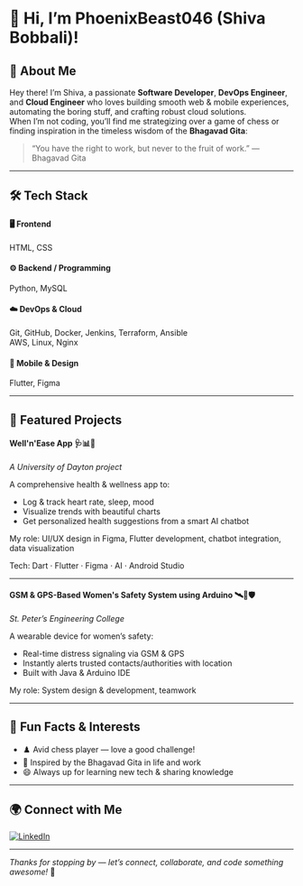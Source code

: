 # 👋 Hi, I’m PhoenixBeast046 (Shiva Bobbali)!

## 🚀 About Me
Hey there! I’m Shiva, a passionate **Software Developer**, **DevOps Engineer**, and **Cloud Engineer** who loves building smooth web & mobile experiences, automating the boring stuff, and crafting robust cloud solutions.  
When I’m not coding, you’ll find me strategizing over a game of chess or finding inspiration in the timeless wisdom of the **Bhagavad Gita**:

> “You have the right to work, but never to the fruit of work.” — Bhagavad Gita

---

## 🛠️ Tech Stack

#### 🖥️ Frontend  
HTML, CSS

#### ⚙️ Backend / Programming  
Python, MySQL

#### ☁️ DevOps & Cloud  
Git, GitHub, Docker, Jenkins, Terraform, Ansible  
AWS, Linux, Nginx

#### 📱 Mobile & Design  
Flutter, Figma

---

## 📱 Featured Projects

#### Well'n'Ease App 🩺📊🤖  
_A University of Dayton project_

A comprehensive health & wellness app to:
- Log & track heart rate, sleep, mood
- Visualize trends with beautiful charts
- Get personalized health suggestions from a smart AI chatbot

My role: UI/UX design in Figma, Flutter development, chatbot integration, data visualization

Tech: Dart · Flutter · Figma · AI · Android Studio

---

#### GSM & GPS-Based Women's Safety System using Arduino 🛰️📡🛡️  
_St. Peter’s Engineering College_

A wearable device for women’s safety:
- Real-time distress signaling via GSM & GPS
- Instantly alerts trusted contacts/authorities with location
- Built with Java & Arduino IDE

My role: System design & development, teamwork

---

## 🎲 Fun Facts & Interests

- ♟️ Avid chess player — love a good challenge!
- 📖 Inspired by the Bhagavad Gita in life and work
- 😄 Always up for learning new tech & sharing knowledge

---

## 🌍 Connect with Me

[![LinkedIn](https://img.shields.io/badge/LinkedIn-blue?logo=linkedin)](https://www.linkedin.com/in/shiva-bobbali/)

---

_Thanks for stopping by — let’s connect, collaborate, and code something awesome!_ 🚀
